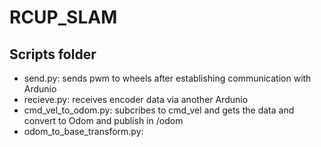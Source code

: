 # RCUP_SLAM
## Scripts folder
- send.py: sends pwm to wheels after establishing communication with Ardunio
- recieve.py: receives encoder data via another Ardunio
- cmd_vel_to_odom.py: subcribes to cmd_vel and gets the data and convert to Odom and publish in /odom
- odom_to_base_transform.py: 
